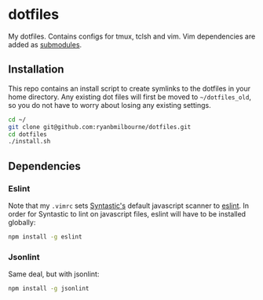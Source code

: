 # dotfiles

My dotfiles.  Contains configs for tmux, tclsh and vim.  Vim dependencies are
added as [submodules][0].

## Installation
This repo contains an install script to create symlinks to the dotfiles in your
home directory.  Any existing dot files will first be moved to `~/dotfiles_old`,
so you do not have to worry about losing any existing settings.

```bash
cd ~/
git clone git@github.com:ryanbmilbourne/dotfiles.git
cd dotfiles
./install.sh
```


## Dependencies

### Eslint

Note that my `.vimrc` sets [Syntastic's][1] default javascript scanner to [eslint][2].
In order for Syntastic to lint on javascript files, eslint will have to be
installed globally:

```bash
npm install -g eslint
```

### Jsonlint

Same deal, but with jsonlint:

```bash
npm install -g jsonlint
```

[0]: https://git-scm.com/book/en/v2/Git-Tools-Submodules
[1]: https://github.com/scrooloose/syntastic
[2]: http://eslint.org/ 

